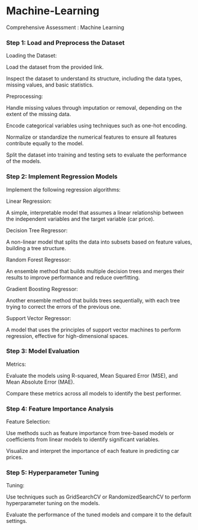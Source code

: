 # Machine-Learning
Comprehensive Assessment : Machine Learning

### Step 1: Load and Preprocess the Dataset

Loading the Dataset:

Load the dataset from the provided link.

Inspect the dataset to understand its structure, including the data types, missing values, and basic statistics.

Preprocessing:

Handle missing values through imputation or removal, depending on the extent of the missing data.
    
Encode categorical variables using techniques such as one-hot encoding.

Normalize or standardize the numerical features to ensure all features contribute equally to the model.
    
Split the dataset into training and testing sets to evaluate the performance of the models.
    
### Step 2: Implement Regression Models

Implement the following regression algorithms:

Linear Regression:

A simple, interpretable model that assumes a linear relationship between the independent variables and the target variable (car price).

Decision Tree Regressor:

A non-linear model that splits the data into subsets based on feature values, building a tree structure.
    
Random Forest Regressor:

An ensemble method that builds multiple decision trees and merges their results to improve performance and reduce overfitting.
    
Gradient Boosting Regressor:

Another ensemble method that builds trees sequentially, with each tree trying to correct the errors of the previous one.
    
Support Vector Regressor:

A model that uses the principles of support vector machines to perform regression, effective for high-dimensional spaces.
                                                                                 
### Step 3: Model Evaluation
                                                                                 
Metrics:
                                                                                 
Evaluate the models using R-squared, Mean Squared Error (MSE), and Mean Absolute Error (MAE).
                                                                                 
Compare these metrics across all models to identify the best performer.
                                                                                 
### Step 4: Feature Importance Analysis
                                                                                 
Feature Selection:
                                                                                 
Use methods such as feature importance from tree-based models or coefficients from linear models to identify significant variables.
                                                                                 
Visualize and interpret the importance of each feature in predicting car prices.
                                                                                 
### Step 5: Hyperparameter Tuning
                                                                                 
Tuning:
                                                                                 
Use techniques such as GridSearchCV or RandomizedSearchCV to perform hyperparameter tuning on the models.
    
Evaluate the performance of the tuned models and compare it to the default settings.
